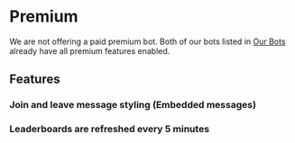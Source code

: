 # Premium

We are not offering a paid premium bot. Both of our bots listed in [Our Bots](/ru/getting-started/our-bots.md) already have all premium features enabled.

## Features

### Join and leave message styling \(Embedded messages\)

### Leaderboards are refreshed every 5 minutes
